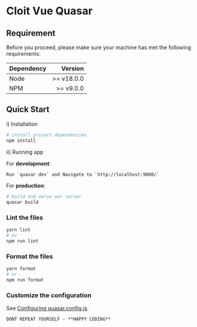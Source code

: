 # Cloit Vue Quasar

## Requirement

Before you proceed, please make sure your machine has met the following requirements:

| Dependency |    Version |
| ---------- | ---------: |
| Node       | >= v18.0.0 |
| NPM        |  >= v9.0.0 |

## Quick Start

i) Installation

```bash
# install project dependencies
npm install
```

ii) Running app

For **development**:

```bash
Run `quasar dev` and Navigate to `http://localhost:9000/`
```

For **production**:

```bash
# build and serve our server
quasar build
```

### Lint the files

```bash
yarn lint
# or
npm run lint
```

### Format the files

```bash
yarn format
# or
npm run format
```

### Customize the configuration

See [Configuring quasar.config.js](https://v2.quasar.dev/quasar-cli-vite/quasar-config-js).

```
DONT REPEAT YOURSELF - **HAPPY CODING**
```
